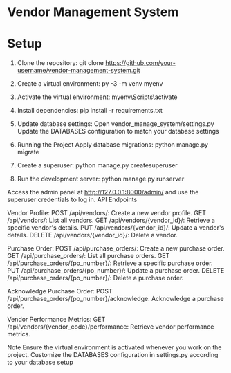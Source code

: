 # Vendor Management System

# Setup
1. Clone the repository:
   git clone https://github.com/your-username/vendor-management-system.git

2. Create a virtual environment:
    py -3 -m venv myenv

3. Activate the virtual environment:
    myenv\Scripts\activate

4. Install dependencies:
    pip install -r requirements.txt

5. Update database settings:
    Open vendor_manage_system/settings.py
    Update the DATABASES configuration to match your database settings

6. Running the Project
    Apply database migrations:
    python manage.py migrate

7. Create a superuser:
    python manage.py createsuperuser

8. Run the development server:
    python manage.py runserver

Access the admin panel at http://127.0.0.1:8000/admin/ and use the superuser credentials to log in.
API Endpoints

Vendor Profile:
    POST /api/vendors/: Create a new vendor profile.
    GET /api/vendors/: List all vendors.
    GET /api/vendors/{vendor_id}/: Retrieve a specific vendor's details.
    PUT /api/vendors/{vendor_id}/: Update a vendor's details.
    DELETE /api/vendors/{vendor_id}/: Delete a vendor.

Purchase Order:
    POST /api/purchase_orders/: Create a new purchase order.
    GET /api/purchase_orders/: List all purchase orders.
    GET /api/purchase_orders/{po_number}/: Retrieve a specific purchase order.
    PUT /api/purchase_orders/{po_number}/: Update a purchase order.
    DELETE /api/purchase_orders/{po_number}/: Delete a purchase order.

Acknowledge Purchase Order:
    POST /api/purchase_orders/{po_number}/acknowledge: Acknowledge a purchase order.

Vendor Performance Metrics:
    GET /api/vendors/{vendor_code}/performance: Retrieve vendor performance metrics.

Note
Ensure the virtual environment is activated whenever you work on the project.
Customize the DATABASES configuration in settings.py according to your database setup
